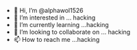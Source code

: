 - 👋 Hi, I’m @alphawol1526
- 👀 I’m interested in ... hacking
- 🌱 I’m currently learning ...hacking
- 💞️ I’m looking to collaborate on ... hacking
- 📫 How to reach me ...hacking

<!---
alphawol1526/alphawol1526 is a ✨ special ✨ repository because its `README.md` (this file) appears on your GitHub profile.
You can click the Preview link to take a look at your changes.
--->
